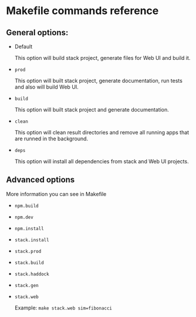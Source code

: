 # Makefile commands reference

## General options:

- Default

  This option will build stack project, generate files for Web UI and build it.

- `prod`

  This option will built stack project, generate documentation, run tests and also will build Web UI.

- `build`

  This option will built stack project and generate documentation.

- `clean`

  This option will clean result directories and remove all running apps that are runned in the background.

- `deps`

  This option will install all dependencies from stack and Web UI projects.

## Advanced options

  More information you can see in Makefile

  - `npm.build`
  - `npm.dev`
  - `npm.install`
  - `stack.install`
  - `stack.prod`
  - `stack.build`
  - `stack.haddock`
  - `stack.gen`
  - `stack.web`

    Example: `make stack.web sim=fibonacci`

